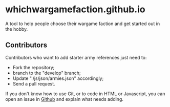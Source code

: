 # whichwargamefaction.github.io
A tool to help people choose their wargame faction and get started out in the hobby.

## Contributors
Contributors who want to add starter army references just need to:
* Fork the repository;
* branch to the "develop" branch;
* Update "./js/json/armies.json" accordingly;
* Send a pull request.

If you don't know how to use Git, or to code in HTML or Javascript, you can open an issue in [Github](https://github.com/whichwargamefaction/whichwargamefaction.github.io/issues "Github issues") and explain what needs adding.
